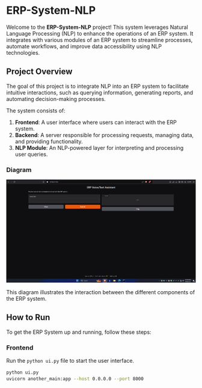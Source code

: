 # ERP-System-NLP

Welcome to the **ERP-System-NLP** project! This system leverages Natural Language Processing (NLP) to enhance the operations of an ERP system. It integrates with various modules of an ERP system to streamline processes, automate workflows, and improve data accessibility using NLP technologies.

## Project Overview

The goal of this project is to integrate NLP into an ERP system to facilitate intuitive interactions, such as querying information, generating reports, and automating decision-making processes.

The system consists of:
1. **Frontend**: A user interface where users can interact with the ERP system.
2. **Backend**: A server responsible for processing requests, managing data, and providing functionality.
3. **NLP Module**: An NLP-powered layer for interpreting and processing user queries.

### Diagram

![System Diagram](./interface.png)

This diagram illustrates the interaction between the different components of the ERP system.

## How to Run

To get the ERP System up and running, follow these steps:

### Frontend
Run the `python ui.py` file to start the user interface.

```bash
python ui.py
uvicorn another_main:app --host 0.0.0.0 --port 8000

